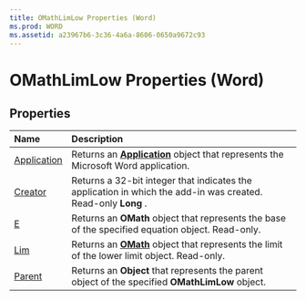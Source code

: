 ```yaml
---
title: OMathLimLow Properties (Word)
ms.prod: WORD
ms.assetid: a23967b6-3c36-4a6a-8606-0650a9672c93
---
```



# OMathLimLow Properties (Word)

## Properties



|**Name**|**Description**|
|:-----|:-----|
|[Application](omathlimlow-application-property-word.md)|Returns an  **[Application](application-object-word.md)** object that represents the Microsoft Word application.|
|[Creator](omathlimlow-creator-property-word.md)|Returns a 32-bit integer that indicates the application in which the add-in was created. Read-only  **Long** .|
|[E](omathlimlow-e-property-word.md)|Returns an  **OMath** object that represents the base of the specified equation object. Read-only.|
|[Lim](omathlimlow-lim-property-word.md)|Returns an  **[OMath](omath-object-word.md)** object that represents the limit of the lower limit object. Read-only.|
|[Parent](omathlimlow-parent-property-word.md)|Returns an  **Object** that represents the parent object of the specified **OMathLimLow** object.|


